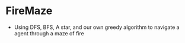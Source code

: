 # FireMaze
- Using DFS, BFS, A star, and our own greedy algorithm to navigate a agent through a maze of fire
